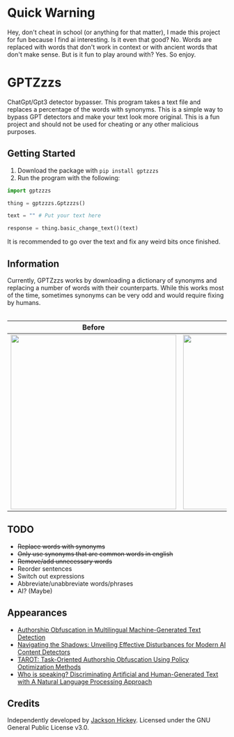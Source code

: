 # Quick Warning
Hey, don't cheat in school (or anything for that matter), I made this project for fun because I find ai interesting. Is it even that good? No. Words are replaced with words that don't work in context or with ancient words that don't make sense. But is it fun to play around with? Yes. So enjoy.


# GPTZzzs
ChatGpt/Gpt3 detector bypasser. This program takes a text file and replaces a percentage of the words with synonyms. This is a simple way to bypass GPT detectors and make your text look more original. This is a fun project and should not be used for cheating or any other malicious purposes.

## Getting Started
1. Download the package with `pip install gptzzzs`
2. Run the program with the following:
```python
import gptzzzs

thing = gptzzzs.Gptzzzs()

text = "" # Put your text here

response = thing.basic_change_text()(text)
```

It is recommended to go over the text and fix any weird bits once finished.

## Information
Currently, GPTZzzs works by downloading a dictionary of synonyms and replacing a number of words with their counterparts. While this works most of the time, sometimes synonyms can be very odd and would require fixing by humans.
<br/>
<br/>


|                                                                  <b>Before                                                                   |                                                                  After</b>                                                                  |
|:--------------------------------------------------------------------------------------------------------------------------------------------:|:-------------------------------------------------------------------------------------------------------------------------------------------:|
| <img src="https://user-images.githubusercontent.com/96392121/218274220-3a7741e2-3c9b-4139-b26b-3bd5135a503c.png" height="400" width="380" /> | <img src="https://user-images.githubusercontent.com/96392121/218274223-c1f4fe84-9a61-4348-9ec7-815d7526be25.png" height="400" width="380"/> |


## TODO
- <del>Replace words with synonyms</del>
- <del>Only use synonyms that are common words in english<del>
- <del>Remove/add unnecessary words</del>
- Reorder sentences
- Switch out expressions
- Abbreviate/unabbreviate words/phrases
- AI? (Maybe)

## Appearances
- [Authorship Obfuscation in Multilingual Machine-Generated Text Detection](https://arxiv.org/abs/2401.07867)
- [Navigating the Shadows: Unveiling Effective Disturbances for Modern AI Content Detectors](https://arxiv.org/abs/2406.08922)
- [TAROT: Task-Oriented Authorship Obfuscation Using Policy Optimization Methods](https://arxiv.org/abs/2407.21630)
- [Who is speaking? Discriminating Artificial and Human-Generated Text with A Natural Language Processing Approach](https://dykang.github.io/classes/assets/past_projects/nlper_csci5541_s23_final.pdf)

## Credits
Independently developed by [Jackson Hickey](https://github.com/declipsonator). Licensed under the GNU General Public License v3.0.
